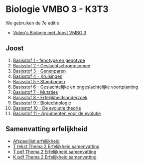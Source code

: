 # Biologie VMBO 3 - K3T3

We gebruiken de 7e editie

- [Video's Biologie met Joost VMBO 3](https://www.biologiemetjoost.nl/kopie-van-leerjaar-1-1)

## Joost

1. [Basisstof 1 - fenotype en genotype](https://www.youtube.com/watch?v=-KA3MghMh0g)
2. [Basisstof 2 - Geslachtschromosomen](https://www.youtube.com/watch?v=hbjusQ_fuJY)
3. [Basisstof 3 - Genenparen](https://www.youtube.com/watch?v=T-uRoFOLJAI)
4. [Basisstof 4 - Kruisingen](https://www.youtube.com/watch?v=JT2qhYV-N-s)
5. [Basisstof 5 - Stambomen](https://www.youtube.com/watch?v=eH7O75OtGUA)
6. [Basisstof 6 - Geslachtelijke en ongeslachtelijke voortplanting](https://www.youtube.com/watch?v=1E9dDJQ7qao)
7. [Basisstof 7 - Mutaties](https://www.youtube.com/watch?v=yEDEGyaspEw)
8. [Basisstof 8 - Erfelijkheidsonderzoek](https://www.youtube.com/watch?v=T3FvxYNmyu4)
9. [Basisstof 9 - Biotechnologie](https://www.youtube.com/watch?v=jgUsospki_k)
10. [Basisstof 10 - De evolutie theorie](https://www.youtube.com/watch?v=86U2xtFH1Hk)
11. [Basisstof 11 - Argumenten voor de evolutie](https://www.youtube.com/watch?v=xQPr2kF6BPo&list=PLr1tx9agautFgJKHJGJlQJ-BYk6XN63G3&index=11)

<!--
## Samenvatting

### doelstelling 1 basisstof 1

Je kunt omschrijven wat een genotype, wat een
fenotype en wat een gen is.

- Genotype: de informatie voor alle erfelijke
    eigenschappen van een organisme.
- Deze informatie ligt in de chromosomen in de
    kern van elke lichaamscel.
- Het genotype bestaat uit alle genen die in een
    celkern aanwezig zijn.
- Fenotype: het uiterlijk (de zichtbare eigenschappen)
    van een organisme.
- Het fenotype komt tot stand door het genotype
    en door invloeden uit het milieu.
- Gen: een deel van een chromosoom met informatie
    voor één erfelijke eigenschap.
- Een chromosoom bevat veel genen.
- In lichaamscellen komen chromosomen in paren
    voor.
- In lichaamscellen komen genen in paren voor.


## Vragen
1. Wat is een genotype?
2. Waar bevindt de informatie voor alle erfelijke eigenschappen zich?
3. Uit welke componenten bestaat het genotype?
4. Hoe wordt het fenotype van een organisme omschreven?
5. Welke factoren beïnvloeden het fenotype?
6. Wat is een gen?
7. Waar bevindt een gen zich op?
8. Hoeveel genen bevat een chromosoom over het algemeen?
9. Hoe komen chromosomen voor in lichaamscellen?
10. Hoe komen genen voor in lichaamscellen?



<!--
### Antwoorden:
1. Het genotype is de verzameling van alle erfelijke informatie van een organisme.
2. De informatie voor erfelijke eigenschappen ligt in de chromosomen in de kern van elke lichaamscel.
3. Het genotype bestaat uit alle genen die in een celkern aanwezig zijn.
4. Het fenotype is het uiterlijk of de zichtbare eigenschappen van een organisme.
5. Het fenotype komt tot stand door zowel het genotype als invloeden uit het milieu.
6. Een gen is een deel van een chromosoom dat informatie bevat voor één erfelijke eigenschap.
7. Een gen bevindt zich op een specifieke locatie op een chromosoom.
8. Een chromosoom bevat veel genen, vaak honderden of duizenden.
9. In lichaamscellen komen chromosomen in paren voor.
10. In lichaamscellen komen genen in paren voor.
11. -->



<!--


3. [Basisstof 3](https://www.youtube.com/watch?v=T-uRoFOLJAI)
4. [Basisstof 4](https://www.youtube.com/watch?v=JT2qhYV-N-s)
5. [Basisstof 5](https://www.youtube.com/watch?v=eH7O75OtGUA)
6. [Basisstof 6](https://www.youtube.com/watch?v=1E9dDJQ7qao)
7. [Basisstof 7](https://www.youtube.com/watch?v=yEDEGyaspEw)
8. [Basisstof 8](https://www.youtube.com/watch?v=T3FvxYNmyu4)
9. [Basisstof 9](https://www.youtube.com/watch?v=jgUsospki_k)
10. [Basisstof 10](https://www.youtube.com/watch?v=86U2xtFH1Hk)

-->

## Samenvatting erfelijkheid
- [Afspeellijst erfelijkheid](https://www.youtube.com/watch?v=-KA3MghMh0g&list=PLr1tx9agautFgJKHJGJlQJ-BYk6XN63G3)
- [T tekst Thema 2 Erfelijkheid samenvatting](samenvattingen/tl/T_erfelijkheid.md)
- [T pdf Thema 2 Erfelijkheid samenvatting](samenvattingen/tl/T_erfelijkheid.pdf)
- [K pdf Thema 2 Erfelijkheid samenvatting](samenvattingen/k/K_erfelijkheid.pdf)





